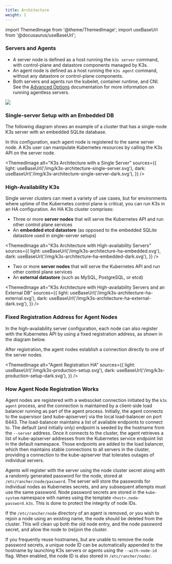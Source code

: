 ```yaml
---
title: Architecture
weight: 1
---
```


import ThemedImage from '@theme/ThemedImage';
import useBaseUrl from '@docusaurus/useBaseUrl';

### Servers and Agents

* A server node is defined as a host running the `k3s server` command, with control-plane and datastore components managed by K3s.
* An agent node is defined as a host running the `k3s agent` command, without any datastore or control-plane components.
* Both servers and agents run the kubelet, container runtime, and CNI. See the [Advanced Options](./advanced.md#running-agentless-servers-experimental) documentation for more information on running agentless servers.

![](/img/how-it-works-k3s-revised.svg)

### Single-server Setup with an Embedded DB

The following diagram shows an example of a cluster that has a single-node K3s server with an embedded SQLite database.

In this configuration, each agent node is registered to the same server node. A K3s user can manipulate Kubernetes resources by calling the K3s API on the server node.

<ThemedImage
  alt="K3s Architecture with a Single Server"
  sources={{
    light: useBaseUrl('/img/k3s-architecture-single-server.svg'),
    dark: useBaseUrl('/img/k3s-architecture-single-server-dark.svg'),
  }}
/>

### High-Availability K3s

Single server clusters can meet a variety of use cases, but for environments where uptime of the Kubernetes control plane is critical, you can run K3s in an HA configuration. An HA K3s cluster comprises:

<Tabs>
<TabItem value="Embedded DB">

* Three or more **server nodes** that will serve the Kubernetes API and run other control plane services
* An **embedded etcd datastore** (as opposed to the embedded SQLite datastore used in single-server setups)


<ThemedImage
  alt="K3s Architecture with High-availability Servers"
  sources={{
    light: useBaseUrl('/img/k3s-architecture-ha-embedded.svg'),
    dark: useBaseUrl('/img/k3s-architecture-ha-embedded-dark.svg'),
}} />

</TabItem>
<TabItem value="External DB">

* Two or more **server nodes** that will serve the Kubernetes API and run other control plane services
* An **external datastore** (such as MySQL, PostgreSQL, or etcd)

<ThemedImage
  alt="K3s Architecture with High-availability Servers and an External DB"
  sources={{
    light: useBaseUrl('/img/k3s-architecture-ha-external.svg'),
    dark: useBaseUrl('/img/k3s-architecture-ha-external-dark.svg'),
}} />

</TabItem>
</Tabs>

### Fixed Registration Address for Agent Nodes

In the high-availability server configuration, each node can also register with the Kubernetes API by using a fixed registration address, as shown in the diagram below.

After registration, the agent nodes establish a connection directly to one of the server nodes.

<ThemedImage
  alt="Agent Registration HA"
  sources={{
    light: useBaseUrl('/img/k3s-production-setup.svg'),
    dark: useBaseUrl('/img/k3s-production-setup-dark.svg'),
  }}
/>

### How Agent Node Registration Works

Agent nodes are registered with a websocket connection initiated by the `k3s agent` process, and the connection is maintained by a client-side load balancer running as part of the agent process. Initially, the agent connects to the supervisor (and kube-apiserver) via the local load-balancer on port 6443. The load-balancer maintains a list of available endpoints to connect to. The default (and initially only) endpoint is seeded by the hostname from the `--server` address. Once it connects to the cluster, the agent retrieves a list of kube-apiserver addresses from the Kubernetes service endpoint list in the default namespace. Those endpoints are added to the load balancer, which then maintains stable connections to all servers in the cluster, providing a connection to the kube-apiserver that tolerates outages of individual servers.

Agents will register with the server using the node cluster secret along with a randomly generated password for the node, stored at `/etc/rancher/node/password`. The server will store the passwords for individual nodes as Kubernetes secrets, and any subsequent attempts must use the same password. Node password secrets are stored in the `kube-system` namespace with names using the template `<host>.node-password.k3s`. This is done to protect the integrity of node IDs.

If the `/etc/rancher/node` directory of an agent is removed, or you wish to rejoin a node using an existing name, the node should be deleted from the cluster. This will clean up both the old node entry, and the node password secret, and allow the node to (re)join the cluster.

If you frequently reuse hostnames, but are unable to remove the node password secrets, a unique node ID can be automatically appended to the hostname by launching K3s servers or agents using the `--with-node-id` flag. When enabled, the node ID is also stored in `/etc/rancher/node/`.
